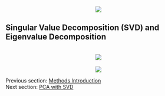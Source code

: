 
<div align="center"><br><img src="http://i.imgur.com/ElPMbT2.png"/> <br></div>

Singular Value Decomposition (SVD) and Eigenvalue Decomposition
---------------------------------------------------------------

<div align="center"><br><img src="http://i.imgur.com/Z7GzYAh.png"/> <br></div>

<div align="center"><br><img src="http://i.imgur.com/EJXCJpH.png"/> <br></div>


Previous section: [Methods Introduction](met-intro)<br>
Next section: [PCA with SVD](met-pca)